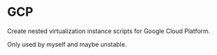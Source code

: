 # GCP

Create nested virtualization instance scripts for Google Cloud Platform.

Only used by myself and maybe unstable.
